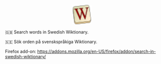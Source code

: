 <p align="center">
  <img src="icons/icon.svg" width="64" height="64">
</p>

🇬🇧 Search words in Swedish Wiktionary.

🇸🇪 Sök orden på svenskspråkiga Wiktionary.

Firefox add-on: https://addons.mozilla.org/en-US/firefox/addon/search-in-swedish-wiktionary/
